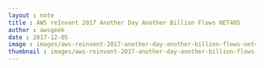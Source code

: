 ```yaml
---
layout : note
title : AWS reInvent 2017 Another Day Another Billion Flows NET405
author : awsgeek
date : 2017-12-05
image : images/aws-reinvent-2017-another-day-another-billion-flows-net405_en.jpg
thumbnail : images/aws-reinvent-2017-another-day-another-billion-flows-net405_en.jpg
---
```

